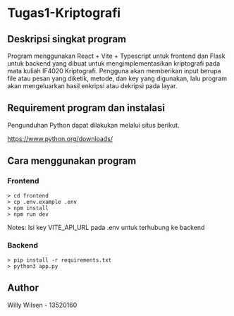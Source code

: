 # Tugas1-Kriptografi

## Deskripsi singkat program

Program menggunakan React + Vite + Typescript untuk frontend dan Flask untuk backend yang dibuat untuk mengimplementasikan kriptografi pada mata kuliah IF4020 Kriptografi. Pengguna akan memberikan input berupa file atau pesan yang diketik, metode, dan key yang digunakan, lalu program akan mengeluarkan hasil enkripsi atau dekripsi pada layar.

## Requirement program dan instalasi

Pengunduhan Python dapat dilakukan melalui situs berikut.

https://www.python.org/downloads/

## Cara menggunakan program

### Frontend

```
> cd frontend
> cp .env.example .env
> npm install
> npm run dev
```
Notes: Isi key VITE_API_URL pada .env untuk terhubung ke backend

### Backend

```
> pip install -r requirements.txt
> python3 app.py
```

## Author
Willy Wilsen - 13520160